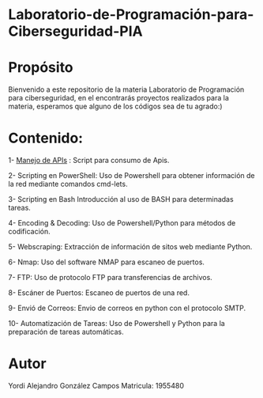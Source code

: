 # Laboratorio-de-Programación-para-Ciberseguridad-PIA
# Propósito
Bienvenido a este repositorio de la materia Laboratorio de Programación para ciberseguridad, en el encontrarás proyectos realizados para la materia, esperamos que alguno de los códigos sea de tu agrado:)
# Contenido:
1- [Manejo de APIs](https://github.com/alejandrogc17/Laboratorio-de-Programaci-n-para-Ciberseguridad-PIA/tree/main/Manej) : Script para consumo de Apis.

2- Scripting en PowerShell: Uso de Powershell para obtener información de la red mediante comandos cmd-lets.

3- Scripting en Bash Introducción al uso de BASH para determinadas tareas.

4- Encoding & Decoding: Uso de Powershell/Python para métodos de codificación.

5- Webscraping: Extracción de información de sitos web mediante Python.

6- Nmap: Uso del software NMAP para escaneo de puertos.

7- FTP: Uso de protocolo FTP para transferencias de archivos.

8- Escáner de Puertos: Escaneo de puertos de una red.

9- Envió de Correos: Envio de correos en python con el protocolo SMTP.

10- Automatización de Tareas: Uso de Powershell y Python para la preparación de tareas automáticas.

# Autor
Yordi Alejandro González Campos
Matricula: 1955480
